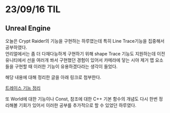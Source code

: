 # 23/09/16 TIL

## Unreal Engine

오늘은 Crypt Raider의 기능을 구현하는 하루였는데 특히 Line Trace기능을 집중해서 공부하였다.<br>
언리얼에서는 좀 더 다재다능하게 구현하기 위해 shape Trace 기능도 지원하는데 이전 유니티에서 선을 여러개 쏴서 구현했던 경험이 있어서 카메라에 닿는 시야 제거 맵 요소들을 구현할 때 이러한 기능이 유용하겠다라는 생각이 들었다.

해당 내용에 대해 정리한 글을 아래 링크로 첨부한다.

[트레이스 기능 정리](/Unreal%20Engine/이론%20및%20정리/트레이스%20기능%20정리.md)

또 World에 대한 기능이나 Const, 참조에 대한 C++ 기본 함수의 개념도 다시 한번 정리해볼 기회가 있어서 이러한 공부를 추가적으로 할 수 있었던 하루였다.
